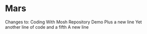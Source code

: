 # Mars
Changes to: Coding With Mosh Repository Demo
Plus a new line
Yet another line of code
and a fifth
A new line